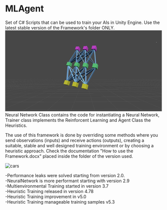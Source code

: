 # MLAgent
Set of C# Scripts that can be used to train your AIs in Unity Engine.
Use the latest stable version of the Framework's folder ONLY.
![Image](NNPNG.png)
Neural Network Class contains the code for instantiating a Neural Network, Trainer class implements the Reinforcent Learning and Agent Class the Heuristics.

The use of this framework is done by overriding some methods where you send observations (inputs) and receive actions (outputs), creating a suitable, stable and well designed training environment or by choosing a heuristic approach. Check the documentation "How to use the Framework.docx" placed inside the folder of the version used.<br />

![cars](cars.gif)

-Performance leaks were solved starting from version 2.0.<br />
-NeuralNetwork is more performant starting with version 2.9<br />
-Multienvironmental Training started in version 3.7<br />
-Heuristic Training released in version 4.78<br />
-Heuristic Training improvement in v5.0<br />
-Heuristic Training manageable training samples v5.3<br />
